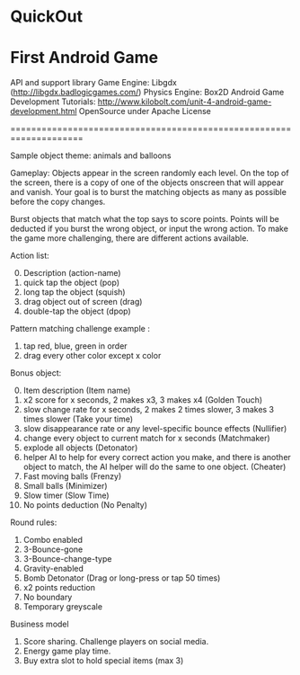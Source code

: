 QuickOut
==========

First Android Game
====================================================================
API and support library
Game Engine: Libgdx (http://libgdx.badlogicgames.com/)
Physics Engine: Box2D
Android Game Development Tutorials: http://www.kilobolt.com/unit-4-android-game-development.html
OpenSource under Apache License

====================================================================

Sample object theme: animals and balloons

Gameplay: Objects appear in the screen randomly each level. On the top of the screen, 
there is a copy of one of the objects onscreen that will appear and vanish. Your goal is to burst the 
matching objects as many as possible before the copy changes.

Burst objects that match what the top says to score points.
Points will be deducted if you burst the wrong object, or input the wrong action.
To make the game more challenging, there are different actions available.

Action list:

0. Description  (action-name)
1. quick tap the object (pop)
2. long tap the object (squish)
3. drag object out of screen (drag)
4. double-tap the object (dpop)

Pattern matching challenge example :

1. tap red, blue, green in order
2. drag every other color except x color

Bonus object:

0. Item description (Item name)
1. x2 score for x seconds, 2 makes x3, 3 makes x4 (Golden Touch) 
2. slow change rate for x seconds, 2 makes 2 times slower, 3 makes 3 times slower (Take your time)
3. slow disappearance rate or any level-specific bounce effects (Nullifier)
4. change every object to current match for x seconds (Matchmaker)
5. explode all objects  (Detonator)
6. helper AI to help for every correct action you make, and there is another object to match, the AI helper will do the same to one object. (Cheater)
7. Fast moving balls (Frenzy)
8. Small balls (Minimizer)
9. Slow timer (Slow Time)
10. No points deduction (No Penalty)

Round rules:
1. Combo enabled
2. 3-Bounce-gone
3. 3-Bounce-change-type
4. Gravity-enabled
5. Bomb Detonator (Drag or long-press or tap 50 times)
6. x2 points reduction
7. No boundary
8. Temporary greyscale

Business model
1. Score sharing. Challenge players on social media.
2. Energy game play time.
3. Buy extra slot to hold special items (max 3)



